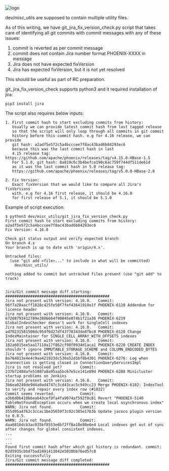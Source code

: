 <!--
Licensed to the Apache Software Foundation (ASF) under one or more
contributor license agreements.  See the NOTICE file distributed with
this work for additional information regarding copyright ownership.
The ASF licenses this file to You under the Apache License, Version 2.0
(the "License"); you may not use this file except in compliance with
the License.  You may obtain a copy of the License at

http://www.apache.org/licenses/LICENSE-2.0

Unless required by applicable law or agreed to in writing, software
distributed under the License is distributed on an "AS IS" BASIS,
WITHOUT WARRANTIES OR CONDITIONS OF ANY KIND, either express or implied.
See the License for the specific language governing permissions and
limitations under the License.
-->

![logo](http://phoenix.apache.org/images/logo.png)

dev/misc_utils are supposed to contain multiple utility files.

As of this writing, we have git_jira_fix_version_check.py script
that takes care of identifying all git commits with commit
messages with any of these issues:
1. commit is reverted as per commit message
2. commit does not contain Jira number format PHOENIX-XXXX in message
3. Jira does not have expected fixVersion
4. Jira has expected fixVersion, but it is not yet resolved

This should be useful as part of RC preparation.

git_jira_fix_version_check supports python3 and it required
installation of jira:
```
pip3 install jira
```
The script also requires below inputs:
```
1. First commit hash to start excluding commits from history:
   Usually we can provide latest commit hash from last tagged release
   so that the script will only loop through all commits in git commit
   history before this commit hash. e.g for 4.16 release, we can provide
   git hash: a2adf5e572c5a4bcccee7f8ac43bad6b84293ec6
   because this was the last commit hash in last
   4.15 release tag: https://github.com/apache/phoenix/releases/tag/v4.15.0-HBase-1.5
   For 5.1.0, git hash: 8a819c6c3b4befce190c6ac759f744df511de61d
   as it was the last commit hash in 5.0 release tag:
   https://github.com/apache/phoenix/releases/tag/v5.0.0-HBase-2.0

2. Fix Version:
   Exact fixVersion that we would like to compare all Jira's fixVersions
   with. e.g for 4.16 first release, it should be 4.16.0
   for first release of 5.1, it should be 5.1.0
```

Example of script execution:
```
$ python3 dev/misc_utils/git_jira_fix_version_check.py
First commit hash to start excluding commits from history: a2adf5e572c5a4bcccee7f8ac43bad6b84293ec6
Fix Version: 4.16.0

Check git status output and verify expected branch
On branch 4.x
Your branch is up to date with 'origin/4.x'.

Untracked files:
  (use "git add <file>..." to include in what will be committed)
	dev/misc_utils/

nothing added to commit but untracked files present (use "git add" to track)


Jira/Git commit message diff starting: ##############################################
Jira not present with version: 4.16.0. 	 Commit: 96f7a28aacff1828c425fe50f7fef43641910e1f PHOENIX-6120 Addendum for license header
Jira not present with version: 4.16.0. 	 Commit: 67268793412789e3806664f90845e074b1f21a36 PHOENIX-6219 GlobalIndexChecker doesn't work for SingleCell indexes
Jira not present with version: 4.16.0. 	 Commit: ad70231581506dc954f6d27df43778343de8fbc0 PHOENIX-6120 Change IndexMaintainer for SINGLE_CELL_ARRAY_WITH_OFFSETS indexes
Jira not present with version: 4.16.0. 	 Commit: 182a6015ee5aa17110a17f862cf98f0934d1aca1 PHOENIX-6220 CREATE INDEX shouldn't ignore IMMUTABLE_STORAGE_SCHEME and COLUMN_ENDCODED_BYTES
Jira not present with version: 4.16.0. 	 Commit: 8a764813e4e4c9aa421923dc530a52d1bf8b4301 PHOENIX-6276: Log when hconnection is getting closed in ConnectionQueryServicesImpl
Jira is not resolved yet? 		 Commit: 237b7248dafe51087a8a95aa5bc67e5ce141e89d PHOENIX-6288 Minicluster startup problems on Jenkins
Jira not present with version: 4.16.0. 	 Commit: 3b6ea0240de9d4a0ad4747c3cd43cac5c949cc23 Merge PHOENIX-6182: IndexTool to verify and repair every index row (#1022)
Commit seems reverted. 			 Commit: a3b6d0b410b6eab43cef9fa4fa9074af592f8c81 Revert "PHOENIX-5140 TableNotFoundException occurs when we create local asynchronous index"
WARN: Jira not found. 			 Commit: 355d95a4762c3ccac1be35659f3c02c385e17b3b Update jacoco plugin version to 0.8.5.
WARN: Jira not found. 			 Commit: daa6816dcb3ac035bf8553e6bf2ff8a18e80e6e4 Local indexes get out of sync after changes for global consistent indexes.
...
...
...
Found first commit hash after which git history is redundant. commit: 02d5935cbbd75ad2491413042e5010bb76ed57c8
Exiting successfully
Jira/Git commit message diff completed: ##############################################


```


